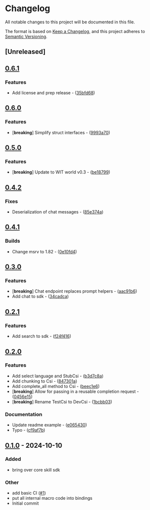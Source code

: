 # Changelog

All notable changes to this project will be documented in this file.

The format is based on [Keep a Changelog](https://keepachangelog.com/en/1.0.0/),
and this project adheres to [Semantic Versioning](https://semver.org/spec/v2.0.0.html).

## [Unreleased]

## [0.6.1](https://github.com/Aleph-Alpha/pharia-kernel-sdk-rs/compare/pharia-skill-v0.6.0...pharia-skill-v0.6.1)

### Features

- Add license and prep release - ([35bfd68](https://github.com/Aleph-Alpha/pharia-kernel-sdk-rs/commit/35bfd68bc5d9dadb688fd0c83e22bb82feb7303f))


## [0.6.0](https://github.com/Aleph-Alpha/pharia-kernel-sdk-rs/compare/pharia-skill-v0.5.0...pharia-skill-v0.6.0)

### Features

- [**breaking**] Simplify struct interfaces - ([9993a70](https://github.com/Aleph-Alpha/pharia-kernel-sdk-rs/commit/9993a70240ec407bc1077903aff268d05721dd77))

## [0.5.0](https://github.com/Aleph-Alpha/pharia-kernel-sdk-rs/compare/pharia-skill-v0.4.2...pharia-skill-v0.5.0)

### Features

- [**breaking**] Update to WIT world v0.3 - ([be18799](https://github.com/Aleph-Alpha/pharia-kernel-sdk-rs/commit/be18799b6d4f63cc9fc4e11180f70626b472e2be))

## [0.4.2](https://github.com/Aleph-Alpha/pharia-kernel-sdk-rs/compare/pharia-skill-v0.4.1...pharia-skill-v0.4.2)

### Fixes

- Deserialization of chat messages - ([85e374a](https://github.com/Aleph-Alpha/pharia-kernel-sdk-rs/commit/85e374a478586ef9cd4c7bb75cf92e9d38127893))

## [0.4.1](https://github.com/Aleph-Alpha/pharia-kernel-sdk-rs/compare/pharia-skill-v0.4.0...pharia-skill-v0.4.1)

### Builds

- Change msrv to 1.82 - ([0e10fd4](https://github.com/Aleph-Alpha/pharia-kernel-sdk-rs/commit/0e10fd4cd277f1894b4c827e0aed8cd21919a4ac))

## [0.3.0](https://github.com/Aleph-Alpha/pharia-kernel-sdk-rs/compare/pharia-skill-v0.2.1...pharia-skill-v0.3.0)

### Features

- [**breaking**] Chat endpoint replaces prompt helpers - ([aac91b6](https://github.com/Aleph-Alpha/pharia-kernel-sdk-rs/commit/aac91b6fb152bbd647b8f0bd0dabeef6bbb06c13))
- Add chat to sdk - ([34cadca](https://github.com/Aleph-Alpha/pharia-kernel-sdk-rs/commit/34cadca8af4b0ec4a743d98d722c05ffe120512a))

## [0.2.1](https://github.com/Aleph-Alpha/pharia-kernel-sdk-rs/compare/pharia-skill-v0.2.0...pharia-skill-v0.2.1)

### Features

- Add search to sdk - ([f24f416](https://github.com/Aleph-Alpha/pharia-kernel-sdk-rs/commit/f24f4160a7f3d5e37caefebd7d829f980ade1c49))

## [0.2.0](https://github.com/Aleph-Alpha/pharia-kernel-sdk-rs/compare/pharia-skill-v0.1.1...pharia-skill-v0.2.0)

### Features

- Add select language and StubCsi - ([b3d7c8a](https://github.com/Aleph-Alpha/pharia-kernel-sdk-rs/commit/b3d7c8a7ec3b92ec607d6a2d08db3052518c674b))
- Add chunking to Csi - ([847301a](https://github.com/Aleph-Alpha/pharia-kernel-sdk-rs/commit/847301ae8287f558eb9c08f9d84bc41e977d184e))
- Add complete_all method to Csi - ([beec1e6](https://github.com/Aleph-Alpha/pharia-kernel-sdk-rs/commit/beec1e62efec52a0ce973b5a89cbbf2d808c704d))
- [**breaking**] Allow for passing in a reusable completion request - ([0456e15](https://github.com/Aleph-Alpha/pharia-kernel-sdk-rs/commit/0456e15ad73c008047927acbc63f015d089d4743))
- [**breaking**] Rename TestCsi to DevCsi - ([1bcbb03](https://github.com/Aleph-Alpha/pharia-kernel-sdk-rs/commit/1bcbb033501e6d3cc7cacf4b7beabea7a23c282c))

### Documentation

- Update readme example - ([e065430](https://github.com/Aleph-Alpha/pharia-kernel-sdk-rs/commit/e06543064673d851567dc0272248c0fdaa0584d2))
- Typo - ([cf9af7b](https://github.com/Aleph-Alpha/pharia-kernel-sdk-rs/commit/cf9af7b0d31774b5360d6d1fda59db44cdadc268))

## [0.1.0](https://github.com/Aleph-Alpha/pharia-kernel-sdk-rs/releases/tag/pharia-skill-v0.1.0) - 2024-10-10

### Added

- bring over core skill sdk

### Other

- add basic CI ([#1](https://github.com/Aleph-Alpha/pharia-kernel-sdk-rs/pull/1))
- put all internal macro code into bindings
- Initial commit
